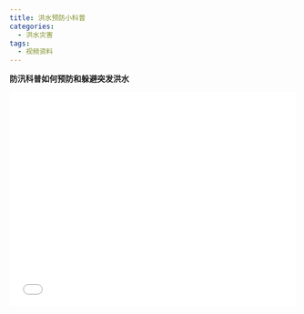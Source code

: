 ```yaml
---
title: 洪水预防小科普
categories:
  - 洪水灾害
tags:
  - 视频资料
---
```

**防汛科普如何预防和躲避突发洪水**

<div style="position:relative; padding-bottom:75%; width:100%; height:0">
    <iframe src="//player.bilibili.com/player.html?aid=328796428&bvid=BV1BA411e7c7&cid=211478439&page=1" scrolling="no" border="0" frameborder="no" framespacing="0" allowfullscreen="true" style="position:absolute; height: 100%; width: 100%;"></iframe>
</div>